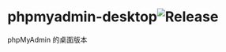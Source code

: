 # phpmyadmin-desktop![Release](https://github.com/nashaofu/phpmyadmin-desktop/workflows/Release/badge.svg?event=release)

phpMyAdmin 的桌面版本
